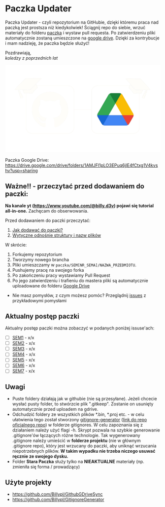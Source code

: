 # Paczka Updater

Paczka Updater - czyli repozytorium na GitHubie, dzięki któremu praca nad paczką jest prostsza niż kiedykolwiek! Ściągnij repo do siebie, wrzuć materiały do folderu [paczka](paczka/) i wystaw pull requesta. Po zatwierdzeniu pliki automatycznie zostaną umieszczone na [google drive](https://drive.google.com/drive/folders/1AMJFl1pLO3EPuq6jlE4fCtxg1V4kvshv?usp=sharing). Dzięki za kontrybucje i mam nadzieję, że paczka będzie służyć!  

Pozdrawiają,  
*koledzy z poprzednich lat*

![project cover](/docs/glowne_readme/Bez%20nazwy-2.png)


Paczka Google Drive: https://drive.google.com/drive/folders/1AMJFl1pLO3EPuq6jlE4fCtxg1V4kvshv?usp=sharing

## Ważne!! - przeczytać przed dodawaniem do paczki:

**Na kanale yt (https://www.youtube.com/@billy.d3v) pojawi się tutorial all-in-one.** Zachęcam do obserwowania.

Przed dodawaniem do paczki przeczytać:
1. [Jak dodawać do paczki?](docs/udzial_w_paczce/udzial_w_paczce.md)  
2. [Wytyczne odnośnie struktury i nazw plików](docs/wytyczne/wytyczne.md)

W skrócie:  
1. Forkujemy repozytorium 
2. Tworzymy nowego brancha  
4. Pliki umieszczamy w `paczka/SEM[NR_SEMA]/NAZWA_PRZEDMIOTU`. 
5. Pushujemy pracę na swojego forka
6. Po zakończeniu pracy wystawiamy Pull Request  
7. Po jego zatwierdzeniu i trafieniu do mastera pliki są automatycznie uploadowane do folderu [Google Drive](https://drive.google.com/drive/folders/1AMJFl1pLO3EPuq6jlE4fCtxg1V4kvshv?usp=sharing)  

- Nie masz pomysłów, z czym możesz pomóc? Przeglądnij [issues](https://github.com/Billypl/PaczkownicyInfaPG/issues) z przykładowymi pomysłami 

## Aktualny postęp paczki
Aktualny postęp paczki można zobaczyć w podanych poniżej issuse'ach:
- [ ] [SEM1](https://github.com/Billypl/PaczkownicyInfaPG/issues/20) - x/x
- [ ] [SEM2](https://github.com/Billypl/PaczkownicyInfaPG/issues/21) - x/x
- [ ] [SEM3](https://github.com/Billypl/PaczkownicyInfaPG/issues/22) - x/x
- [ ] [SEM4](https://github.com/Billypl/PaczkownicyInfaPG/issues/23) - x/x
- [ ] [SEM5](https://github.com/Billypl/PaczkownicyInfaPG/issues/24) - x/x
- [ ] [SEM6](https://github.com/Billypl/PaczkownicyInfaPG/issues/25) - x/x
- [ ] [SEM7](https://github.com/Billypl/PaczkownicyInfaPG/issues/26) - x/x

## Uwagi
- Puste foldery działają jak w githubie (nie są przesyłane). Jeżeli chcecie wysłać pusty folder, to stwórzcie plik ".gitkeep". Zostanie on usunięty automatycznie przed uploadem na gdrive.  
- Odchudzić foldery ze wszystkich plików *.bin, *.proj etc. - w celu ułatwienia tego został stworzony [gitignore-generator](utility/gitignore-generator.sh) ([link do repo oficjalnego repo](https://github.com/Billypl/GitignoreGenerator)) w folderze gitignores. W celu zapoznania się z działaniem należy użyć flagi -h. Skrypt pozwala na szybkie generowanie .gitignore'ów łączących różne technologie. Tak wygenerowany .gitignore należy umieścić w **folderze projektu** (nie w głównym .gitignore repo), który jest wrzucany do paczki, aby uniknąć wrzucania niepotrzebnych plików. **W takim wypadku nie trzeba niczego usuwać ręcznie ze swojego dysku.**  
- Folder **Stara Paczka** służy tylko na **NIEAKTUALNE** materiały (np. zmieniła się forma / prowadzący) 

## Użyte projekty
- https://github.com/Billypl/GithubGDriveSync
- https://github.com/Billypl/GitignoreGenerator
